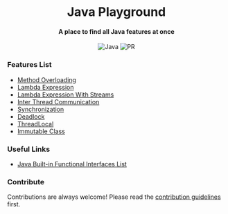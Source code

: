 <h1 align="center">Java Playground</h1>

<h4 align="center">A place to find all Java features at once</h4>

<div align="center">

![Java](https://img.shields.io/badge/java-%23ED8B00.svg?style=Flat-square&logo=java&logoColor=white)
![PR](https://img.shields.io/static/v1?label=Made%20with%20%F0%9F%A4%8D%20by&message=develpoers&color=blue&style=Flat-square)

[comment]: <> (PR welcome badge - https://img.shields.io/static/v1?label=PRs&message=Welcome&color=ff69b4&style=Flat-square)

</div>

### Features List

- [Method Overloading](core-java/src/main/java/method/overloading/MethodOverloading.java)
- [Lambda Expression](core-java/src/main/java/lambda/expression/LambdaExpression.java)
- [Lambda Expression With Streams](core-java/src/main/java/lambda/expression/LambdaExpressionWithStreams.java)
- [Inter Thread Communication](core-java/src/main/java/concurrency/interthread/communication/InterThreadCommunication.java)
- [Synchronization](core-java/src/main/java/concurrency/synchronization/Synchronization.java)
- [Deadlock](core-java/src/main/java/concurrency/deadlock/Deadlock.java)
- [ThreadLocal](core-java/src/main/java/concurrency/thread/local/ThreadLocalDemo.java)
- [Immutable Class](core-java/src/main/java/immutable/ImmutableExample.java)

### Useful Links

- [Java Built-in Functional Interfaces List](https://docs.oracle.com/javase/8/docs/api/java/util/function/package-summary.html)

### Contribute

Contributions are always welcome! Please read the [contribution guidelines](contributing.md) first.

[//]: # (adding additional margin from bottom)
<br>
<br>
<br>
<br>